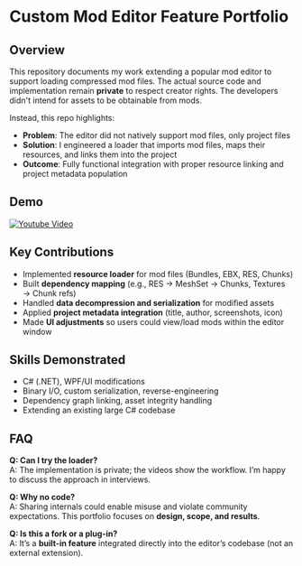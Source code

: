 # Custom Mod Editor Feature Portfolio

## Overview
This repository documents my work extending a popular mod editor to support loading compressed mod files.
The actual source code and implementation remain **private** to respect creator rights. The developers didn't intend for assets to be obtainable from mods.

Instead, this repo highlights:
- **Problem**: The editor did not natively support mod files, only project files
- **Solution**: I engineered a loader that imports mod files, maps their resources, and links them into the project
- **Outcome**: Fully functional integration with proper resource linking and project metadata population

## Demo
[![Youtube Video](https://github.com/user-attachments/assets/558a6086-721a-4122-9dad-dd3ce8fe3fd5)](https://www.youtube.com/watch?v=Hw3yRm_RkQg)

## Key Contributions
- Implemented **resource loader** for mod files (Bundles, EBX, RES, Chunks)
- Built **dependency mapping** (e.g., RES → MeshSet → Chunks, Textures → Chunk refs)
- Handled **data decompression and serialization** for modified assets
- Applied **project metadata integration** (title, author, screenshots, icon)
- Made **UI adjustments** so users could view/load mods within the editor window

## Skills Demonstrated
- C# (.NET), WPF/UI modifications
- Binary I/O, custom serialization, reverse-engineering
- Dependency graph linking, asset integrity handling
- Extending an existing large C# codebase

## FAQ
**Q: Can I try the loader?**  
A: The implementation is private; the videos show the workflow. I’m happy to discuss the approach in interviews.

**Q: Why no code?**  
A: Sharing internals could enable misuse and violate community expectations. This portfolio focuses on **design, scope, and results**.

**Q: Is this a fork or a plug-in?**  
A: It’s a **built-in feature** integrated directly into the editor’s codebase (not an external extension).
